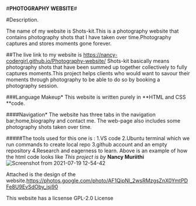 #**PHOTOGRAPHY WEBSITE**#

#Description.

The name of my website is Shots-kit.This is a photography website that contains photography shots that I have taken over time.Photography captures and stores moments gone forever.

 ##The live link to my website is https://nancy-codergirl.github.io/Photography-website/
Shots-kit basically means photography shots that have been summed up together collectively to fully captures moments.This project helps clients who would want to savour their moments through photography to be able to do so by booking a photography session.

###Language Makeup*
This website is written purely in **HTML and CSS **code.

####Navigation*
The website has three tabs in the navigation bar;home,biography and contact me.
The web-page also includes some photography shots taken over time.

#####The tools used for this one is : 1.VS code
                                 2.Ubuntu terminal which we run commands to create local repo
                                 3.github account and an empty repository
                                 4.Research and eagerness to learn.
Above is an example of how the html code looks like
*This project is by* **Nancy Muriithi**
![Screenshot from 2021-07-19 12-54-42](https://user-images.githubusercontent.com/87470468/126142771-7f5789cd-d970-4691-ae7f-4ae4d0512e0f.png)


Attached is the design of the website.https://photos.google.com/photo/AF1QipNl_2wsRMzgsZnX0YmtPDFe8U9EvSdOby_isj90

This website has a licsense  GPL-2.0 License

